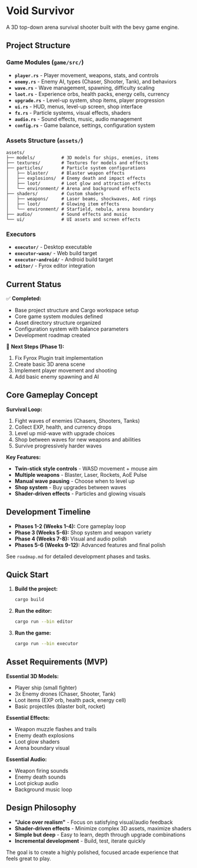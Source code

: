 # Void Survivor

A 3D top-down arena survival shooter built with the bevy game engine.

## Project Structure

### Game Modules (`game/src/`)
- **`player.rs`** - Player movement, weapons, stats, and controls
- **`enemy.rs`** - Enemy AI, types (Chaser, Shooter, Tank), and behaviors  
- **`wave.rs`** - Wave management, spawning, difficulty scaling
- **`loot.rs`** - Experience orbs, health packs, energy cells, currency
- **`upgrade.rs`** - Level-up system, shop items, player progression
- **`ui.rs`** - HUD, menus, level-up screen, shop interface
- **`fx.rs`** - Particle systems, visual effects, shaders
- **`audio.rs`** - Sound effects, music, audio management
- **`config.rs`** - Game balance, settings, configuration system

### Assets Structure (`assets/`)
```
assets/
├── models/          # 3D models for ships, enemies, items
├── textures/        # Textures for models and effects
├── particles/       # Particle system configurations
│   ├── blaster/     # Blaster weapon effects
│   ├── explosions/  # Enemy death and impact effects
│   ├── loot/        # Loot glow and attraction effects
│   └── environment/ # Arena and background effects
├── shaders/         # Custom shaders
│   ├── weapons/     # Laser beams, shockwaves, AoE rings
│   ├── loot/        # Glowing item effects
│   └── environment/ # Starfield, nebula, arena boundary
├── audio/           # Sound effects and music
└── ui/              # UI assets and screen effects
```

### Executors
- **`executor/`** - Desktop executable
- **`executor-wasm/`** - Web build target
- **`executor-android/`** - Android build target
- **`editor/`** - Fyrox editor integration

## Current Status

✅ **Completed:**
- Base project structure and Cargo workspace setup
- Core game system modules defined
- Asset directory structure organized
- Configuration system with balance parameters
- Development roadmap created

🔧 **Next Steps (Phase 1):**
1. Fix Fyrox Plugin trait implementation
2. Create basic 3D arena scene
3. Implement player movement and shooting
4. Add basic enemy spawning and AI

## Core Gameplay Concept

**Survival Loop:**
1. Fight waves of enemies (Chasers, Shooters, Tanks)
2. Collect EXP, health, and currency drops
3. Level up mid-wave with upgrade choices
4. Shop between waves for new weapons and abilities
5. Survive progressively harder waves

**Key Features:**
- **Twin-stick style controls** - WASD movement + mouse aim
- **Multiple weapons** - Blaster, Laser, Rockets, AoE Pulse
- **Manual wave pausing** - Choose when to level up
- **Shop system** - Buy upgrades between waves
- **Shader-driven effects** - Particles and glowing visuals

## Development Timeline

- **Phases 1-2 (Weeks 1-4):** Core gameplay loop
- **Phase 3 (Weeks 5-6):** Shop system and weapon variety  
- **Phase 4 (Weeks 7-8):** Visual and audio polish
- **Phases 5-6 (Weeks 9-12):** Advanced features and final polish

See `roadmap.md` for detailed development phases and tasks.

## Quick Start

1. **Build the project:**
   ```bash
   cargo build
   ```

2. **Run the editor:**
   ```bash
   cargo run --bin editor
   ```

3. **Run the game:**
   ```bash
   cargo run --bin executor
   ```

## Asset Requirements (MVP)

**Essential 3D Models:**
- Player ship (small fighter)
- 3x Enemy drones (Chaser, Shooter, Tank)
- Loot items (EXP orb, health pack, energy cell)
- Basic projectiles (blaster bolt, rocket)

**Essential Effects:**
- Weapon muzzle flashes and trails
- Enemy death explosions  
- Loot glow shaders
- Arena boundary visual

**Essential Audio:**
- Weapon firing sounds
- Enemy death sounds
- Loot pickup audio
- Background music loop

## Design Philosophy

- **"Juice over realism"** - Focus on satisfying visual/audio feedback
- **Shader-driven effects** - Minimize complex 3D assets, maximize shaders
- **Simple but deep** - Easy to learn, depth through upgrade combinations
- **Incremental development** - Build, test, iterate quickly

The goal is to create a highly polished, focused arcade experience that feels great to play.
